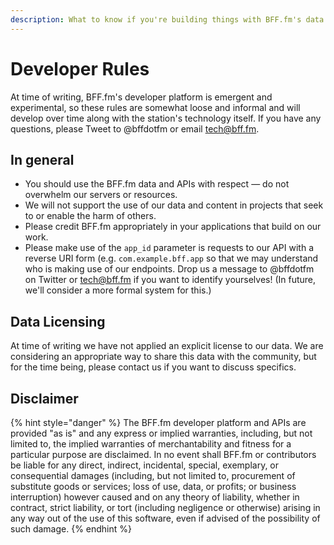 ```yaml
---
description: What to know if you're building things with BFF.fm's data and APIs.
---
```


# Developer Rules

At time of writing, BFF.fm's developer platform is emergent and experimental, so these rules are somewhat loose and informal and will develop over time along with the station's technology itself. If you have any questions, please Tweet to @bffdotfm or email tech@bff.fm.

## In general

* You should use the BFF.fm data and APIs with respect — do not overwhelm our servers or resources. 
* We will not support the use of our data and content in projects that seek to or enable the harm of others.
* Please credit BFF.fm appropriately in your applications that build on our work.
* Please make use of the `app_id` parameter is requests to our API with a reverse URI form \(e.g. `com.example.bff.app`  so that we may understand who is making use of our endpoints. Drop us a message to @bffdotfm on Twitter or tech@bff.fm if you want to identify yourselves! \(In future, we'll consider a more formal system for this.\)

## Data Licensing

At time of writing we have not applied an explicit license to our data. We are considering an appropriate way to share this data with the community, but for the time being, please contact us if you want to discuss specifics.

## Disclaimer

{% hint style="danger" %}
The BFF.fm developer platform and APIs are provided "as is" and any express or implied warranties, including, but not limited to, the implied warranties of merchantability and fitness for a particular purpose are disclaimed. In no event shall BFF.fm or contributors be liable for any direct, indirect, incidental, special, exemplary, or consequential damages \(including, but not limited to, procurement of substitute goods or services; loss of use, data, or profits; or business interruption\) however caused and on any theory of liability, whether in contract, strict liability, or tort \(including negligence or otherwise\) arising in any way out of the use of this software, even if advised of the possibility of such damage.
{% endhint %}

